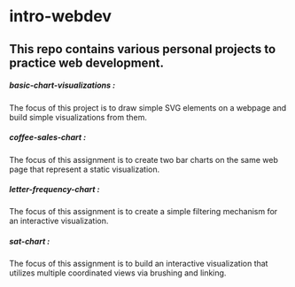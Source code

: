 # intro-webdev

## This repo contains various personal projects to practice web development.

##### basic-chart-visualizations :
The focus of this project is to draw simple SVG elements on a webpage and build simple visualizations from them.

##### coffee-sales-chart :
The focus of this assignment is to create two bar charts on the same web page that represent a static visualization.

##### letter-frequency-chart :
The focus of this assignment is to create a simple filtering mechanism for an interactive visualization.

##### sat-chart :
The focus of this assignment is to build an interactive visualization that utilizes multiple coordinated views via brushing and linking.
